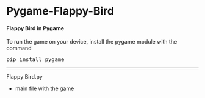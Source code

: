 # Pygame-Flappy-Bird

#### Flappy Bird in Pygame

 To run the game on your device, install the pygame module with the command
 
 <pre>pip install pygame</pre>
 
____

Flappy Bird.py
- main file with the game

